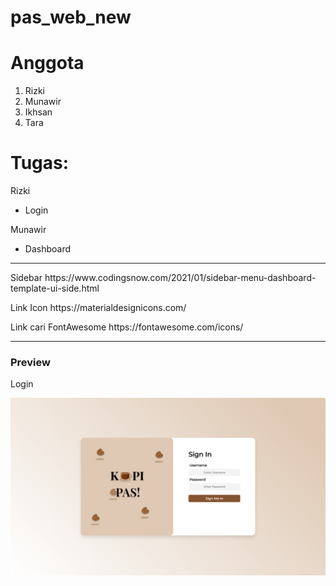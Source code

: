 # pas_web_new

# Anggota
1. Rizki
2. Munawir
3. Ikhsan
4. Tara

# Tugas:
<p1>Rizki</p1>
- Login

<p1>Munawir</p1>
- Dashboard

--------------------------------------------------------
<p>Sidebar https://www.codingsnow.com/2021/01/sidebar-menu-dashboard-template-ui-side.html</p>

<p>Link Icon https://materialdesignicons.com/</p>

<p>Link cari FontAwesome https://fontawesome.com/icons/</p>

--------------------------------------------------------

<h3>Preview</h3>
<p>Login</p>

<img src="Preview/Login.png" />
